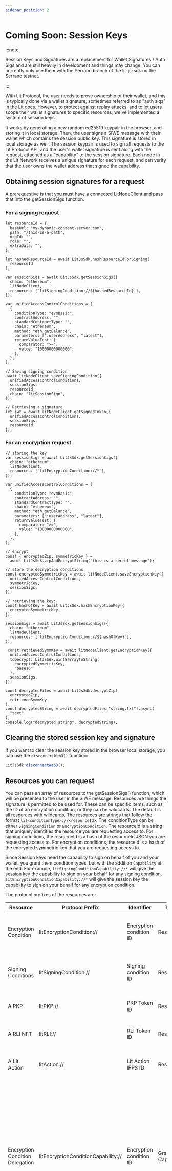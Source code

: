 ```yaml
---
sidebar_position: 2
---
```


# Coming Soon: Session Keys

:::note

Session Keys and Signatures are a replacement for Wallet Signatures / Auth Sigs and are still heavily in development and things may change. You can currently only use them with the Serrano branch of the lit-js-sdk on the Serrano testnet.

:::

With Lit Protocol, the user needs to prove ownership of their wallet, and this is typically done via a wallet signature, sometimes referred to as "auth sigs" in the Lit docs. However, to protect against replay attacks, and to let users scope their wallet signatures to specific resources, we've implemented a system of session keys.

It works by generating a new random ed25519 keypair in the browser, and storing it in local storage. Then, the user signs a SIWE message with their wallet which contains the session public key. This signature is stored in local storage as well. The session keypair is used to sign all requests to the Lit Protocol API, and the user's wallet signature is sent along with the request, attached as a "capability" to the session signature. Each node in the Lit Network receives a unique signature for each request, and can verify that the user owns the wallet address that signed the capability.

## Obtaining session signatures for a request

A prerequestive is that you must have a connected LitNodeClient and pass that into the getSessionSigs function.

### For a signing request

```
let resourceId = {
  baseUrl: "my-dynamic-content-server.com",
  path: "/this-is-a-path",
  orgId: "",
  role: "",
  extraData: "",
};

let hashedResourceId = await LitJsSdk.hashResourceIdForSigning(
  resourceId
);

var sessionSigs = await LitJsSdk.getSessionSigs({
  chain: "ethereum",
  litNodeClient,
  resources: [`litSigningCondition://${hashedResourceId}`],
});

var unifiedAccessControlConditions = [
  {
    conditionType: "evmBasic",
    contractAddress: "",
    standardContractType: "",
    chain: "ethereum",
    method: "eth_getBalance",
    parameters: [":userAddress", "latest"],
    returnValueTest: {
      comparator: ">=",
      value: "10000000000000",
    },
  },
];

// Saving signing condition
await litNodeClient.saveSigningCondition({
  unifiedAccessControlConditions,
  sessionSigs,
  resourceId,
  chain: "litSessionSign",
});

// Retrieving a signature
let jwt = await litNodeClient.getSignedToken({
  unifiedAccessControlConditions,
  sessionSigs,
  resourceId,
});
```

### For an encryption request

```
// storing the key
var sessionSigs = await LitJsSdk.getSessionSigs({
  chain: "ethereum",
  litNodeClient,
  resources: [`litEncryptionCondition://*`],
});

var unifiedAccessControlConditions = [
  {
    conditionType: "evmBasic",
    contractAddress: "",
    standardContractType: "",
    chain: "ethereum",
    method: "eth_getBalance",
    parameters: [":userAddress", "latest"],
    returnValueTest: {
      comparator: ">=",
      value: "10000000000000",
    },
  },
];

// encrypt
const { encryptedZip, symmetricKey } =
  await LitJsSdk.zipAndEncryptString("this is a secret message");

// store the decryption conditions
const encryptedSymmetricKey = await litNodeClient.saveEncryptionKey({
  unifiedAccessControlConditions,
  symmetricKey,
  sessionSigs,
});

// retrieving the key:
const hashOfKey = await LitJsSdk.hashEncryptionKey({
  encryptedSymmetricKey,
});

sessionSigs = await LitJsSdk.getSessionSigs({
  chain: "ethereum",
  litNodeClient,
  resources: [`litEncryptionCondition://${hashOfKey}`],
});

 const retrievedSymmKey = await litNodeClient.getEncryptionKey({
  unifiedAccessControlConditions,
  toDecrypt: LitJsSdk.uint8arrayToString(
    encryptedSymmetricKey,
    "base16"
  ),
  sessionSigs,
});

const decryptedFiles = await LitJsSdk.decryptZip(
  encryptedZip,
  retrievedSymmKey
);
const decryptedString = await decryptedFiles["string.txt"].async(
  "text"
);
console.log("decrypted string", decryptedString);
```

## Clearing the stored session key and signature

If you want to clear the session key stored in the browser local storage, you can use the `disconnectWeb3()` function:

```js
LitJsSdk.disconnectWeb3();
```

## Resources you can request

You can pass an array of resources to the getSessionSigs() function, which will be presented to the user in the SIWE message. Resources are things the signature is permitted to be used for. These can be specific items, such as the ID of an encryption condition, or they can be wildcards. The default is all resources with wildcards. The resources are strings that follow the format `lit<conditionType>://<resourceId>`. The conditionType can be either `SigningCondition` or `EncryptionCondition`. The resourceId is a string that uniquely identifies the resource you are requesting access to. For signing conditions, the resourceId is a hash of the resourceId JSON you are requesting access to. For encryption conditions, the resourceId is a hash of the encrypted symmetric key that you are requesting access to.

Since Session keys need the capability to sign on behalf of you and your wallet, you grant them condition types, but with the addition `Capability` at the end. For example, `litSigningConditionCapability://*` will give the session key the capability to sign on your behalf for any signing condition. `litEncryptionConditionCapability://*` will give the session key the capability to sign on your behalf for any encryption condition.

The protocol prefixes of the resources are:

| Resource                        | Protocol Prefix                     | Identifier              | Type                | Usage                                                                                                                                                                                                      |
| ------------------------------- | ----------------------------------- | ----------------------- | ------------------- | ---------------------------------------------------------------------------------------------------------------------------------------------------------------------------------------------------------- |
| Encryption Condition            | litEncryptionCondition://           | Encryption condition ID | Restrictive         | Specify which encryption conditions can be processed                                                                                                                                                       |
| Signing Conditions              | litSigningCondition://              | Signing condition ID    | Restrictive         | Specify which signing conditions can be processed                                                                                                                                                          |
| A PKP                           | litPKP://                           | PKP Token ID            | Restrictive         | Specify which PKPs can be used                                                                                                                                                                             |
| A RLI NFT                       | litRLI://                           | RLI Token ID            | Restrictive         | Specify which RLIs can be used                                                                                                                                                                             |
| A Lit Action                    | litAction://                        | Lit Action IFPS ID      | Restrictive         | Specify which Lit Actions can be called                                                                                                                                                                    |
| Encryption Condition Delegation | litEncryptionConditionCapability:// | Encryption condition ID | Granting Capability | Specify which encryption conditions can be processed on behalf of this user. Only the key in the URI field of this signature is authorized to actually use this resource. This is typically a session key. |
| Signing Conditions Delegation   | litSigningConditionCapability://    | Signing condition ID    | Granting Capability | Specify which signing conditions can be processed on behalf of the user. Only the key in the URI field of this signature is authorized to actually use this resource. This is typically a session key.     |
| PKP Delegation                  | litPKPCapability://                 | PKP Token ID            | Granting Capability | Specify which PLPs can be used on behalf of the user. Only the key in the URI field of this signature is authorized to actually use this resource. This is typically a session key.                        |
| RLI Delegation                  | litRLICapability://                 | RLI TokenID             | Granting Capability | Specify which RLIs can be used on behalf of the user. Only the key in the URI field of this signature is authorized to actually use this resource. This is typically a session key.                        |
| Lit Action Delegation           | litActionCapability://              | Lit Action IPFS ID      | Granting Capability | Specify which Lit Actions can be called on behalf of the user. Only the key in the URI field of this signature is authorized to actually use this resource. This is typically a session key.               |
|                                 |                                     |                         |                     |                                                                                                                                                                                                            |

# Auth Sigs

Currently, an auth sig looks like this:

```jsx
{
	sig: "0x2bdede6164f56a601fc17a8a78327d28b54e87cf3fa20373fca1d73b804566736d76efe2dd79a4627870a50e66e1a9050ca333b6f98d9415d8bca424980611ca1c",
	derivedVia: "web3.eth.personal.sign",
	signedMessage: "localhost wants you to sign in with your Ethereum account:\n0x9D1a5EC58232A894eBFcB5e466E3075b23101B89\n\nThis is a key for Partiful\n\nURI: https://localhost/login\nVersion: 1\nChain ID: 1\nNonce: 1LF00rraLO4f7ZSIt\nIssued At: 2022-06-03T05:59:09.959Z",
	address: "0x9D1a5EC58232A894eBFcB5e466E3075b23101B89",
}
```

Session signatures have a new field, “capabilities”, which is an array of one or more signatures. Those signatures would have the address from the top level AuthSig in their URI field. These capabilities authorize this AuthSig address to utilize the resources specified in the capabilities SIWE messages.

# Session Keys

When the user “signs into” Lit, we generate a random session key for them. They sign that session pubkey as the “URI” of a SIWE message which creates a capability signature. There is a default expiration time of 1 week, but this is configurable. This signature and the session key are stored in the localstorage of the browser.

When the user sends a request, the session key signs it and sends the signature with the request. The capability signature is also sent. Multiple capability signatures can be attached. Therefore, the AuthSig presented to the nodes is actually the session key AuthSig with the capability signatures attached. The SDK will use the session key to scope the AuthSig for each request to the specific resource and node being addressed. This prevents replay attacks.

Specifically, The SDK generates the random session keypair called "sessionKey". The user is presented with a SIWE message with the URI `sessionKey:ed25519:<actualSessionPubkeyHere>` and resources of `litEncryptionConditionCapability://*`, `litSigningConditionCapability://*`, `litPKPCapability://*`, `litRLICapability://*`, and `litActionCapability://*`. These “Capability” portion of these resource protocol prefixes indicate that this signature cannot be used on it’s own for those resources and only the session key signature can be used. This prevents someone from using a capability signature as a top-level authsig.

## Letting a user use your rate limit nft

Alice owns a rate limit NFT and wants to let Bob use it, but only for specific Lit Actions or another Resource or set of Resources.

Alice can create a SIWE signature with Bob’s session key in the URI field `sessionKey:ed25519:<bobsSessionKeyHere>` and the resources `litRLICapability://<RLITokenIdHere>`, and `litActionCapability://<litActionIpfsIdHere>`.

Bob can attach this signature as a capability when he sends his AuthSig to the nodes.

## Letting a user use your PKP for a specific Lit Action

Alice owns a PKP and wants use it with a specific Lit Action that she has not authorized yet. She could use the smart contract and addPermittedAction(), run the function, then removePermittedAction() function, but would prefer not to spend the gas and wait for blocks etc.

When Alice creates a capability by signing the session key, she specifies the resources `litPKPCapability://<pkpIdHere>` and `litActionCapability://<litActionIpfsIdHere>`.

The SDK can attach this signature as a capability when it sends the AuthSig to the nodes.
